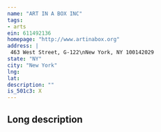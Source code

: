```yaml
---
name: "ART IN A BOX INC"
tags:
- arts
ein: 611492136
homepage: "http://www.artinabox.org"
address: |
 463 West Street, G-122\nNew York, NY 100142029
state: "NY"
city: "New York"
lng: 
lat: 
description: ""
is_501c3: X
---
```


## Long description


